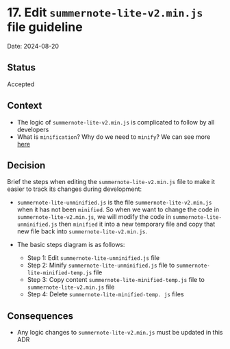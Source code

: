 # 17. Edit `summernote-lite-v2.min.js` file guideline

Date: 2024-08-20

## Status

Accepted

## Context

- The logic of `summernote-lite-v2.min.js` is complicated to follow by all developers
- What is `minification`? Why do we need to `minify`? We can see more [here](https://www.cloudflare.com/learning/performance/why-minify-javascript-code/)

## Decision

Brief the steps when editing the `summernote-lite-v2.min.js` file to make it easier to track its changes during development:

- `summernote-lite-unminified.js` is the file `summernote-lite-v2.min.js` when it has not been `minified`. 
So when we want to change the code in `summernote-lite-v2.min.js`, 
we will modify the code in `summernote-lite-unminified.js` 
then `minified` it into a new temporary file and copy that new file back into `summernote-lite-v2.min.js`.

- The basic steps diagram is as follows:
    - Step 1: Edit `summernote-lite-unminified.js` file 
    - Step 2: Minify `summernote-lite-unminified.js` file to `summernote-lite-minified-temp.js` file 
    - Step 3: Copy content `summernote-lite-minified-temp.js` file to `summernote-lite-v2.min.js` file 
    - Step 4: Delete `summernote-lite-minified-temp. js` files

## Consequences

- Any logic changes to `summernote-lite-v2.min.js` must be updated in this ADR
